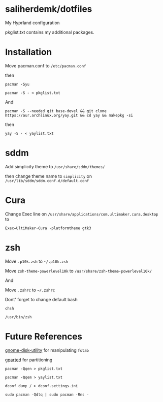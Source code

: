 # saliherdemk/dotfiles
My Hyprland configuration

pkglist.txt contains my additional packages.

# Installation
Move pacman.conf to `/etc/pacman.conf`

then

```
pacman -Syu
```

```
pacman -S - < pkglist.txt
```

And

```
pacman -S --needed git base-devel && git clone https://aur.archlinux.org/yay.git && cd yay && makepkg -si
```

then

```
yay -S - < yaylist.txt
```

# sddm
Add simplicity theme to `/usr/share/sddm/themes/ `

then change theme name to `simplicity` on `/usr/lib/sddm/sddm.conf.d/default.conf`

# Cura
Change Exec line on `/usr/share/applications/com.ultimaker.cura.desktop` to 
```
Exec=UltiMaker-Cura -platformtheme gtk3
```

# zsh
Move `.p10k.zsh` to ``~/.p10k.zsh``

Move `zsh-theme-powerlevel10k` to `/usr/share/zsh-theme-powerlevel10k/`

And

Move `.zshrc` to `~/.zshrc`

Dont' forget to change default bash

```
chsh
```

```
/usr/bin/zsh
```

# Future References
[gnome-disk-utility](https://archlinux.org/packages/extra/x86_64/gnome-disk-utility/) for manipulating `fstab`

[gparted](https://archlinux.org/packages/extra/x86_64/gparted/) for partitioning

```
pacman -Qqen > pkglist.txt
```

```
pacman -Qqem > yaylist.txt
```

```
dconf dump / > dconf.settings.ini
```

```
sudo pacman -Qdtq | sudo pacman -Rns -
```
